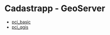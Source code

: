 Cadastrapp - GeoServer
======================

* [pci_basic](pci_basic/README.md)
* [pci_qgis](pci_basic/README.md)
